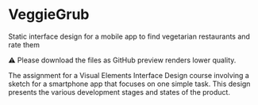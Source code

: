 # VeggieGrub
Static interface design for a mobile app to find vegetarian restaurants and rate them

:warning: Please download the files as GitHub preview renders lower quality.

The assignment for a Visual Elements Interface Design course involving a sketch for a smartphone app that focuses on one simple task. This design presents the various development stages and states of the product.
